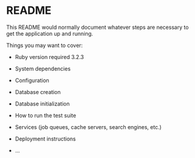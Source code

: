 # README

This README would normally document whatever steps are necessary to get the
application up and running.

Things you may want to cover:

* Ruby version required 3.2.3

* System dependencies

* Configuration

* Database creation

* Database initialization

* How to run the test suite

* Services (job queues, cache servers, search engines, etc.)

* Deployment instructions

* ...
